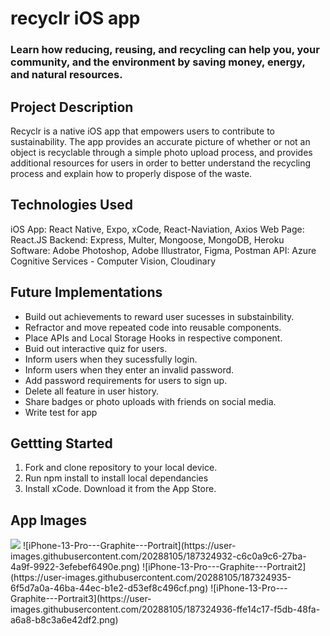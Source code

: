 # recyclr iOS app

### Learn how reducing, reusing, and recycling can help you, your community, and the environment by saving money, energy, and natural resources.

## Project Description

Recyclr is a native iOS app that empowers users to contribute to sustainability. The app provides an accurate picture of whether or not an object is recyclable through a simple photo upload process, and provides additional resources for users in order to better understand the recycling process and explain how to properly dispose of the waste.

## Technologies Used

iOS App: React Native, Expo, xCode, React-Naviation, Axios
Web Page: React.JS
Backend: Express, Multer, Mongoose, MongoDB, Heroku
Software: Adobe Photoshop, Adobe Illustrator, Figma, Postman
API: Azure Cognitive Services - Computer Vision, Cloudinary

## Future Implementations
- Build out achievements to reward user sucesses in substainbility. 
- Refractor and move repeated code into reusable components.
- Place APIs and Local Storage Hooks in respective component.
- Buid out interactive quiz for users.
- Inform users when they sucessfully login.
- Inform users when they enter an invalid password.
- Add password requirements for users to sign up.
- Delete all feature in user history.
- Share badges or photo uploads with friends on social media. 
- Write test for app


## Gettting Started

1. Fork and clone repository to your local device.
2. Run npm install to install local dependancies
3. Install xCode. Download it from the App Store.

## App Images

<img src="https://user-images.githubusercontent.com/20288105/187324932-c6c0a9c6-27ba-4a9f-9922-3efebef6490e.png">
![iPhone-13-Pro---Graphite---Portrait](https://user-images.githubusercontent.com/20288105/187324932-c6c0a9c6-27ba-4a9f-9922-3efebef6490e.png)
![iPhone-13-Pro---Graphite---Portrait2](https://user-images.githubusercontent.com/20288105/187324935-6f5d7a0a-46ba-44ec-b1e2-d53ef8c496cf.png)
![iPhone-13-Pro---Graphite---Portrait3](https://user-images.githubusercontent.com/20288105/187324936-ffe14c17-f5db-48fa-a6a8-b8c3a6e42df2.png)



